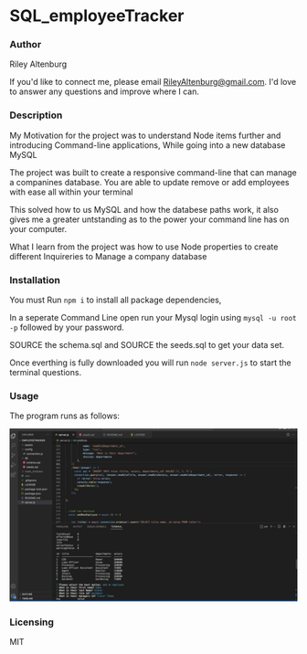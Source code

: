 # SQL_employeeTracker
### Author

Riley Altenburg

If you'd like to connect me, please email RileyAltenburg@gmail.com. I'd love to answer any questions and improve where I can. 

### Description

My Motivation for the project was to understand Node items further and introducing Command-line applications, While going into a new database MySQL

The project was built to create a responsive command-line  that can manage a companines database. You are able to update remove or add employees with ease all within your terminal

This solved how to us MySQL and how the databese paths work, it also gives me a greater untstanding as to the power your command line has on your computer. 

What I learn from the project was how to use Node properties to create different Inquireries to Manage a company database

### Installation

You must Run `npm i` to install all package dependencies, 

In a seperate Command Line open run your Mysql login using `mysql -u root -p` followed by your password.

SOURCE the schema.sql and SOURCE the seeds.sql to get your data set.

Once everthing is fully downloaded you will run `node server.js` to start the terminal questions. 

### Usage

The program runs as follows:

![Commandine Terminal showing applicatino running](./assets/WorkingApp.png)

### Licensing

MIT